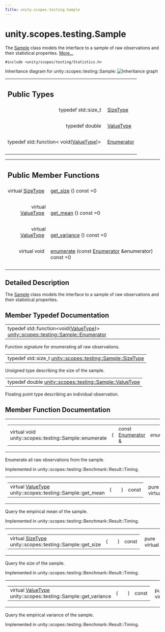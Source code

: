 ```yaml
---
Title: unity.scopes.testing.Sample
---
```


# unity.scopes.testing.Sample

<p>The <a class="el" href="index.html" title="The Sample class models the interface to a sample of raw observations and their statistical propertie...">Sample</a> class models the interface to a sample of raw observations and their statistical properties.  
<a href="#details">More...</a></p>
<p><code>#include &lt;unity/scopes/testing/Statistics.h&gt;</code></p>
Inheritance diagram for unity::scopes::testing::Sample:
<img src="../../../../media/classunity_1_1scopes_1_1testing_1_1_sample__inherit__graph.png" border="0" alt="Inheritance graph"/>


<table class="memberdecls">
<tr class="heading"><td colspan="2"><h2 class="groupheader">
Public Types</h2></td></tr>
<tr class="memitem:a45542150c14b4486c58cb14cca3072e9"><td class="memItemLeft" align="right" valign="top">typedef std::size_t&#160;</td><td class="memItemRight" valign="bottom"><a class="el" href="#a45542150c14b4486c58cb14cca3072e9">SizeType</a></td></tr>
<tr class="separator:a45542150c14b4486c58cb14cca3072e9"><td class="memSeparator" colspan="2">&#160;</td></tr>
<tr class="memitem:a9e02cfa261b23b40c9da59cda6ab0dc8"><td class="memItemLeft" align="right" valign="top">typedef double&#160;</td><td class="memItemRight" valign="bottom"><a class="el" href="#a9e02cfa261b23b40c9da59cda6ab0dc8">ValueType</a></td></tr>
<tr class="separator:a9e02cfa261b23b40c9da59cda6ab0dc8"><td class="memSeparator" colspan="2">&#160;</td></tr>
<tr class="memitem:a4d588f4837a81c163ebd653d88648144"><td class="memItemLeft" align="right" valign="top">typedef std::function&lt; void(<a class="el" href="#a9e02cfa261b23b40c9da59cda6ab0dc8">ValueType</a>)&gt;&#160;</td><td class="memItemRight" valign="bottom"><a class="el" href="#a4d588f4837a81c163ebd653d88648144">Enumerator</a></td></tr>
<tr class="separator:a4d588f4837a81c163ebd653d88648144"><td class="memSeparator" colspan="2">&#160;</td></tr>
</table><table class="memberdecls">
<tr class="heading"><td colspan="2"><h2 class="groupheader">
Public Member Functions</h2></td></tr>
<tr class="memitem:ab37cab3e43f1a8cbc9955ab6ec5e7e40"><td class="memItemLeft" align="right" valign="top">virtual <a class="el" href="#a45542150c14b4486c58cb14cca3072e9">SizeType</a>&#160;</td><td class="memItemRight" valign="bottom"><a class="el" href="#ab37cab3e43f1a8cbc9955ab6ec5e7e40">get_size</a> () const =0</td></tr>
<tr class="separator:ab37cab3e43f1a8cbc9955ab6ec5e7e40"><td class="memSeparator" colspan="2">&#160;</td></tr>
<tr class="memitem:aa4e03bd0ca10b2172954b50a3c544667"><td class="memItemLeft" align="right" valign="top">virtual <a class="el" href="#a9e02cfa261b23b40c9da59cda6ab0dc8">ValueType</a>&#160;</td><td class="memItemRight" valign="bottom"><a class="el" href="#aa4e03bd0ca10b2172954b50a3c544667">get_mean</a> () const =0</td></tr>
<tr class="separator:aa4e03bd0ca10b2172954b50a3c544667"><td class="memSeparator" colspan="2">&#160;</td></tr>
<tr class="memitem:a646d6b0dca1081f812958c86ce7e8d01"><td class="memItemLeft" align="right" valign="top">virtual <a class="el" href="#a9e02cfa261b23b40c9da59cda6ab0dc8">ValueType</a>&#160;</td><td class="memItemRight" valign="bottom"><a class="el" href="#a646d6b0dca1081f812958c86ce7e8d01">get_variance</a> () const =0</td></tr>
<tr class="separator:a646d6b0dca1081f812958c86ce7e8d01"><td class="memSeparator" colspan="2">&#160;</td></tr>
<tr class="memitem:a051bdf96e55f8da92bb3829bbf650cf4"><td class="memItemLeft" align="right" valign="top">virtual void&#160;</td><td class="memItemRight" valign="bottom"><a class="el" href="#a051bdf96e55f8da92bb3829bbf650cf4">enumerate</a> (const <a class="el" href="#a4d588f4837a81c163ebd653d88648144">Enumerator</a> &amp;enumerator) const =0</td></tr>
<tr class="separator:a051bdf96e55f8da92bb3829bbf650cf4"><td class="memSeparator" colspan="2">&#160;</td></tr>
</table>
<a name="details" id="details"></a><h2 class="groupheader">Detailed Description</h2>
<p>The <a class="el" href="index.html" title="The Sample class models the interface to a sample of raw observations and their statistical propertie...">Sample</a> class models the interface to a sample of raw observations and their statistical properties. </p>
<h2 class="groupheader">Member Typedef Documentation</h2>
<table class="memname">
<tr>
<td class="memname">typedef std::function&lt;void(<a class="el" href="#a9e02cfa261b23b40c9da59cda6ab0dc8">ValueType</a>)&gt; <a class="el" href="#a4d588f4837a81c163ebd653d88648144">unity::scopes::testing::Sample::Enumerator</a></td>
</tr>
</table>
<p>Function signature for enumerating all raw observations. </p>
<table class="memname">
<tr>
<td class="memname">typedef std::size_t <a class="el" href="#a45542150c14b4486c58cb14cca3072e9">unity::scopes::testing::Sample::SizeType</a></td>
</tr>
</table>
<p>Unsigned type describing the size of the sample. </p>
<table class="memname">
<tr>
<td class="memname">typedef double <a class="el" href="#a9e02cfa261b23b40c9da59cda6ab0dc8">unity::scopes::testing::Sample::ValueType</a></td>
</tr>
</table>
<p>Floating point type describing an individual observation. </p>
<h2 class="groupheader">Member Function Documentation</h2>
<table class="mlabels">
<tr>
<td class="mlabels-left">
<table class="memname">
<tr>
<td class="memname">virtual void unity::scopes::testing::Sample::enumerate </td>
<td>(</td>
<td class="paramtype">const <a class="el" href="#a4d588f4837a81c163ebd653d88648144">Enumerator</a> &amp;&#160;</td>
<td class="paramname"><em>enumerator</em></td><td>)</td>
<td> const</td>
</tr>
</table>
</td>
<td class="mlabels-right">
<span class="mlabels"><span class="mlabel">pure virtual</span></span>  </td>
</tr>
</table>
<p>Enumerate all raw observations from the sample. </p>
<p>Implemented in unity::scopes::testing::Benchmark::Result::Timing.</p>
<table class="mlabels">
<tr>
<td class="mlabels-left">
<table class="memname">
<tr>
<td class="memname">virtual <a class="el" href="#a9e02cfa261b23b40c9da59cda6ab0dc8">ValueType</a> unity::scopes::testing::Sample::get_mean </td>
<td>(</td>
<td class="paramname"></td><td>)</td>
<td> const</td>
</tr>
</table>
</td>
<td class="mlabels-right">
<span class="mlabels"><span class="mlabel">pure virtual</span></span>  </td>
</tr>
</table>
<p>Query the empirical mean of the sample. </p>
<p>Implemented in unity::scopes::testing::Benchmark::Result::Timing.</p>
<table class="mlabels">
<tr>
<td class="mlabels-left">
<table class="memname">
<tr>
<td class="memname">virtual <a class="el" href="#a45542150c14b4486c58cb14cca3072e9">SizeType</a> unity::scopes::testing::Sample::get_size </td>
<td>(</td>
<td class="paramname"></td><td>)</td>
<td> const</td>
</tr>
</table>
</td>
<td class="mlabels-right">
<span class="mlabels"><span class="mlabel">pure virtual</span></span>  </td>
</tr>
</table>
<p>Query the size of the sample. </p>
<p>Implemented in unity::scopes::testing::Benchmark::Result::Timing.</p>
<table class="mlabels">
<tr>
<td class="mlabels-left">
<table class="memname">
<tr>
<td class="memname">virtual <a class="el" href="#a9e02cfa261b23b40c9da59cda6ab0dc8">ValueType</a> unity::scopes::testing::Sample::get_variance </td>
<td>(</td>
<td class="paramname"></td><td>)</td>
<td> const</td>
</tr>
</table>
</td>
<td class="mlabels-right">
<span class="mlabels"><span class="mlabel">pure virtual</span></span>  </td>
</tr>
</table>
<p>Query the empirical variance of the sample. </p>
<p>Implemented in unity::scopes::testing::Benchmark::Result::Timing.</p>
